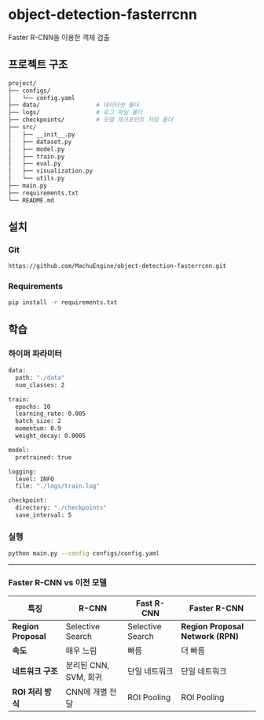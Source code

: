 # object-detection-fasterrcnn
Faster R-CNN을 이용한 객체 검출


## 프로젝트 구조
```bash
project/
├── configs/
│   └── config.yaml
├── data/                # 데이터셋 폴더
├── logs/                # 로그 파일 폴더
├── checkpoints/         # 모델 체크포인트 저장 폴더
├── src/
│   ├── __init__.py
│   ├── dataset.py
│   ├── model.py
│   ├── train.py
│   ├── eval.py
│   ├── visualization.py
│   └── utils.py
├── main.py
├── requirements.txt
└── README.md
```

## 설치
### Git 
```bash
https://github.com/MachuEngine/object-detection-fasterrcnn.git
```
### Requirements
```bash
pip install -r requirements.txt
```

## 학습

### 하이퍼 파라미터 
```bash
data:
  path: "./data"
  num_classes: 2

train:
  epochs: 10
  learning_rate: 0.005
  batch_size: 2
  momentum: 0.9
  weight_decay: 0.0005

model:
  pretrained: true

logging:
  level: INFO
  file: "./logs/train.log"

checkpoint:
  directory: "./checkpoints"
  save_interval: 5
```

### 실행
```bash
python main.py --config configs/config.yaml
```

---
### Faster R-CNN vs 이전 모델

| **특징**            | **R-CNN**                       | **Fast R-CNN**                     | **Faster R-CNN**                     |
|---------------------|---------------------------------|------------------------------------|---------------------------------------|
| **Region Proposal** | Selective Search               | Selective Search                  | **Region Proposal Network (RPN)**   |
| **속도**            | 매우 느림                      | 빠름                              | 더 빠름                               |
| **네트워크 구조**    | 분리된 CNN, SVM, 회귀          | 단일 네트워크                     | 단일 네트워크                         |
| **ROI 처리 방식**    | CNN에 개별 전달                | ROI Pooling                       | ROI Pooling                          |
